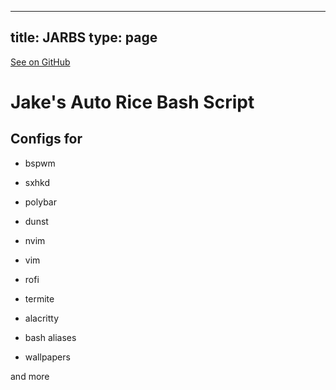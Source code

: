 
---
title: JARBS
type: page
---

[See on GitHub](https://github.com/jakeroggenbuck/JARBS/)

# Jake's Auto Rice Bash Script

## Configs for
* bspwm
* sxhkd
* polybar
* dunst

* nvim
* vim

* rofi

* termite
* alacritty

* bash aliases

* wallpapers

and more
